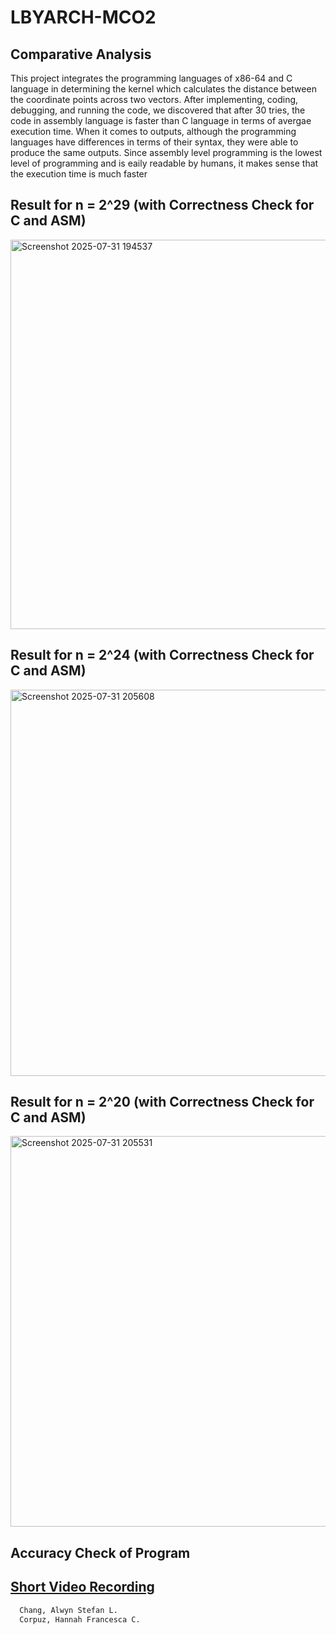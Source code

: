 # LBYARCH-MCO2

## Comparative Analysis

   This project integrates the programming languages of x86-64 and C language in determining the kernel which calculates the distance between the coordinate points across two vectors. After implementing, coding, debugging, and running the code, we discovered that after 30 tries, the code in assembly language is faster than C language in terms of avergae execution time. When it comes to outputs, although the programming languages have differences in terms of their syntax, they were able to produce the same outputs. Since assembly level programming is the lowest level of programming and is eaily readable by humans, it makes sense that the execution time is much faster

## Result for n = 2^29 (with Correctness Check for C and ASM)
<img width="1538" height="623" alt="Screenshot 2025-07-31 194537" src="https://github.com/user-attachments/assets/9a285d71-954e-4622-8ba1-ec6adac7155f" />

## Result for n = 2^24 (with Correctness Check for C and ASM)
<img width="1110" height="618" alt="Screenshot 2025-07-31 205608" src="https://github.com/user-attachments/assets/77f344b6-e94e-4b2a-bdb1-d7a9a7f4dd5e" />

## Result for n = 2^20 (with Correctness Check for C and ASM)

<img width="1113" height="625" alt="Screenshot 2025-07-31 205531" src="https://github.com/user-attachments/assets/8976efca-43a6-428f-9f34-ade900503635" />

## Accuracy Check of Program

## [Short Video Recording](https://drive.google.com/file/d/1irJKqmhXl-ZpMN-0_mqRxSCYYDYLMR2l/view?usp=sharing)
```bash
  Chang, Alwyn Stefan L.
  Corpuz, Hannah Francesca C.
```
